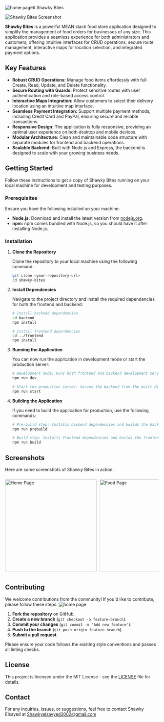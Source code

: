 ![home page](https://github.com/user-attachments/assets/6c669777-2831-4ce5-91fc-93d75d06ee3a)# Shawky Bites

![Shawky Bites Screenshot](https://github.com/user-attachments/assets/aaf38691-4e5d-4bce-a8ea-710cdbe5ba4b)

**Shawky Bites** is a powerful MEAN stack food store application designed to simplify the management of food orders for businesses of any size. This application provides a seamless experience for both administrators and customers, offering intuitive interfaces for CRUD operations, secure route management, interactive maps for location selection, and integrated payment options.

## Key Features

- **Robust CRUD Operations:** Manage food items effortlessly with full Create, Read, Update, and Delete functionality.
- **Secure Routing with Guards:** Protect sensitive routes with user authentication and role-based access control.
- **Interactive Maps Integration:** Allow customers to select their delivery location using an intuitive map interface.
- **Seamless Payment Integration:** Support multiple payment methods, including Credit Card and PayPal, ensuring secure and reliable transactions.
- **Responsive Design:** The application is fully responsive, providing an optimal user experience on both desktop and mobile devices.
- **Modular Architecture:** Clean and maintainable code structure with separate modules for frontend and backend operations.
- **Scalable Backend:** Built with Node.js and Express, the backend is designed to scale with your growing business needs.

## Getting Started

Follow these instructions to get a copy of Shawky Bites running on your local machine for development and testing purposes.

### Prerequisites

Ensure you have the following installed on your machine:

- **Node.js:** Download and install the latest version from [nodejs.org](https://nodejs.org/).
- **npm:** npm comes bundled with Node.js, so you should have it after installing Node.js.

### Installation

1. **Clone the Repository**

    Clone the repository to your local machine using the following command:

    ```bash
    git clone <your-repository-url>
    cd shawky-bites
    ```

2. **Install Dependencies**

    Navigate to the project directory and install the required dependencies for both the frontend and backend:

    ```bash
    # Install backend dependencies
    cd backend
    npm install
    
    # Install frontend dependencies
    cd ../frontend
    npm install
    ```

3. **Running the Application**

    You can now run the application in development mode or start the production server:

    ```bash
    # Development mode: Runs both frontend and backend development servers concurrently
    npm run dev
    ```

    ```bash
    # Start the production server: Serves the backend from the built directory
    npm run start
    ```

4. **Building the Application**

    If you need to build the application for production, use the following commands:

    ```bash
    # Pre-build step: Installs backend dependencies and builds the backend before building the frontend
    npm run prebuild
    ```

    ```bash
    # Build step: Installs frontend dependencies and builds the frontend project
    npm run build
    ```

## Screenshots

Here are some screenshots of Shawky Bites in action:

<div style="display: flex; overflow-x: auto; width: 100%; padding: 10px 0;">
    <img src="https://github.com/user-attachments/assets/32257f61-765a-4a7d-913e-7524b7a3a3a5" alt="Home Page" style="width: 300px; margin-right: 10px;" />
    <img src="https://github.com/user-attachments/assets/9db14f90-b90d-44f5-9dd2-7df4ae973120" alt="Food Page" style="width: 300px; margin-right: 10px;" />
    <img src="https://github.com/user-attachments/assets/b5cd820c-9b53-4975-bb93-55ed1eacee8b" alt="Login Page" style="width: 300px; margin-right: 10px;" />
    <img src="https://github.com/user-attachments/assets/dbcf5c3e-28a8-4310-a2f1-fb6d02e2a6f6" alt="Cart Page" style="width: 300px; margin-right: 10px;" />
    <img src="https://github.com/user-attachments/assets/f5cc8c88-58d6-4806-bc4e-8e3cd4d073b0" alt="Checkout Page" style="width: 300px;" />
    <img src="https://github.com/user-attachments/assets/5776f23d-ff4c-4ae8-98dd-32d6f74105cf" alt="Payment Page" style="width: 300px; margin-right: 10px;" />
    <img src="https://github.com/user-attachments/assets/93230f4b-b27d-4912-8263-9b8a43100617" alt="Track Page" style="width: 300px; margin-right: 10px;" />
</div>

## Contributing

We welcome contributions from the community! If you'd like to contribute, please follow these steps:
![home page](https://github.com/user-attachments/assets/32257f61-765a-4a7d-913e-7524b7a3a3a5)

1. **Fork the repository** on GitHub.
2. **Create a new branch** (`git checkout -b feature-branch`).
3. **Commit your changes** (`git commit -m 'Add new feature'`).
4. **Push to the branch** (`git push origin feature-branch`).
5. **Submit a pull request**.

Please ensure your code follows the existing style conventions and passes all linting checks.

## License

This project is licensed under the MIT License - see the [LICENSE](LICENSE) file for details.

## Contact

For any inquiries, issues, or suggestions, feel free to contact Shawky Elsayed at Shawkyelsayyed2002@gmail.com
